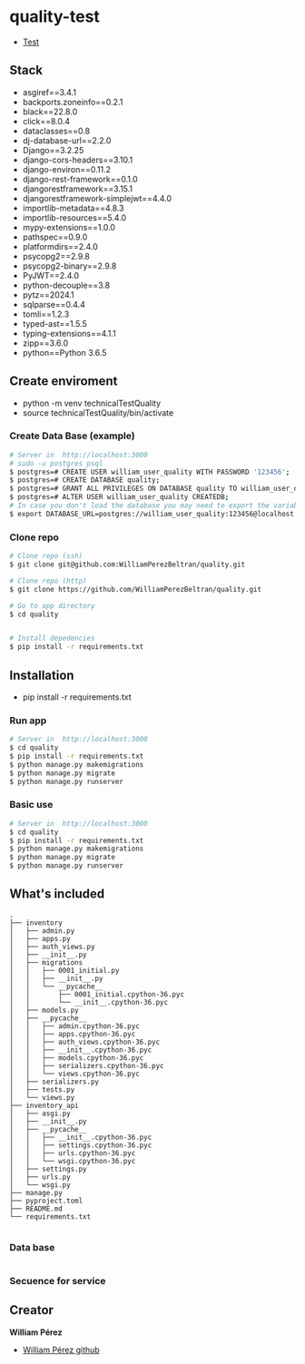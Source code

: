# quality-test

- [Test](https://simba-latam.notion.site/Desarrollador-Full-Stack-d5d80e82bf194abc8adebdd63cf920bd)

## Stack

- asgiref==3.4.1
- backports.zoneinfo==0.2.1
- black==22.8.0
- click==8.0.4
- dataclasses==0.8
- dj-database-url==2.2.0
- Django==3.2.25
- django-cors-headers==3.10.1
- django-environ==0.11.2
- django-rest-framework==0.1.0
- djangorestframework==3.15.1
- djangorestframework-simplejwt==4.4.0
- importlib-metadata==4.8.3
- importlib-resources==5.4.0
- mypy-extensions==1.0.0
- pathspec==0.9.0
- platformdirs==2.4.0
- psycopg2==2.9.8
- psycopg2-binary==2.9.8
- PyJWT==2.4.0
- python-decouple==3.8
- pytz==2024.1
- sqlparse==0.4.4
- tomli==1.2.3
- typed-ast==1.5.5
- typing-extensions==4.1.1
- zipp==3.6.0
- python==Python 3.6.5

## Create enviroment
- python -m venv technicalTestQuality
- source technicalTestQuality/bin/activate

### Create Data Base (example)

```bash
# Server in  http://localhost:3000
# sudo -u postgres psql
$ postgres=# CREATE USER william_user_quality WITH PASSWORD '123456';
$ postgres=# CREATE DATABASE quality;
$ postgres=# GRANT ALL PRIVILEGES ON DATABASE quality TO william_user_quality;
$ postgres=# ALTER USER william_user_quality CREATEDB;
# In case you don't load the database you may need to export the variable in the terminal
$ export DATABASE_URL=postgres://william_user_quality:123456@localhost:5432/quality
```


### Clone repo

```bash
# Clone repo (ssh)
$ git clone git@github.com:WilliamPerezBeltran/quality.git

# Clone repo (http)
$ git clone https://github.com/WilliamPerezBeltran/quality.git

# Go to app directory
$ cd quality


# Install depedencies
$ pip install -r requirements.txt
```
## Installation
- pip install -r requirements.txt

### Run app

```bash
# Server in  http://localhost:3000
$ cd quality
$ pip install -r requirements.txt
$ python manage.py makemigrations
$ python manage.py migrate
$ python manage.py runserver
```

### Basic use

```bash
# Server in  http://localhost:3000
$ cd quality
$ pip install -r requirements.txt
$ python manage.py makemigrations
$ python manage.py migrate
$ python manage.py runserver
```

## What's included

```
.
├── inventory
│   ├── admin.py
│   ├── apps.py
│   ├── auth_views.py
│   ├── __init__.py
│   ├── migrations
│   │   ├── 0001_initial.py
│   │   ├── __init__.py
│   │   └── __pycache__
│   │       ├── 0001_initial.cpython-36.pyc
│   │       └── __init__.cpython-36.pyc
│   ├── models.py
│   ├── __pycache__
│   │   ├── admin.cpython-36.pyc
│   │   ├── apps.cpython-36.pyc
│   │   ├── auth_views.cpython-36.pyc
│   │   ├── __init__.cpython-36.pyc
│   │   ├── models.cpython-36.pyc
│   │   ├── serializers.cpython-36.pyc
│   │   └── views.cpython-36.pyc
│   ├── serializers.py
│   ├── tests.py
│   └── views.py
├── inventory_api
│   ├── asgi.py
│   ├── __init__.py
│   ├── __pycache__
│   │   ├── __init__.cpython-36.pyc
│   │   ├── settings.cpython-36.pyc
│   │   ├── urls.cpython-36.pyc
│   │   └── wsgi.cpython-36.pyc
│   ├── settings.py
│   ├── urls.py
│   └── wsgi.py
├── manage.py
├── pyproject.toml
├── README.md
└── requirements.txt


```

### Data base


```bash
```

### Secuence for service


## Creator

**William Pérez**
- [William Pérez github](https://github.com/WilliamPerezBeltran)

